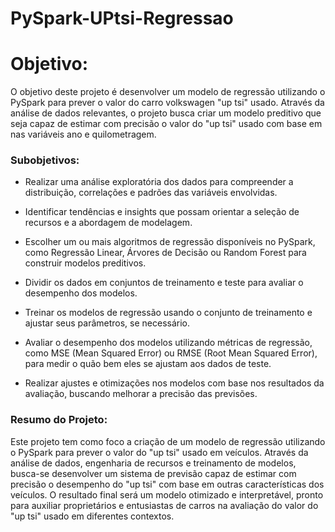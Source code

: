 # PySpark-UPtsi-Regressao

# Objetivo:

O objetivo deste projeto é desenvolver um modelo de regressão utilizando o PySpark para prever o valor do carro volkswagen "up tsi" usado. Através da análise de dados relevantes, o projeto busca criar um modelo preditivo que seja capaz de estimar com precisão o valor do "up tsi" usado com base em nas variáveis ano e quilometragem.

### Subobjetivos:

- Realizar uma análise exploratória dos dados para compreender a distribuição, correlações e padrões das variáveis envolvidas.
  
- Identificar tendências e insights que possam orientar a seleção de recursos e a abordagem de modelagem.

- Escolher um ou mais algoritmos de regressão disponíveis no PySpark, como Regressão Linear, Árvores de Decisão ou Random Forest para construir modelos preditivos.
  
- Dividir os dados em conjuntos de treinamento e teste para avaliar o desempenho dos modelos.

- Treinar os modelos de regressão usando o conjunto de treinamento e ajustar seus parâmetros, se necessário.
  
- Avaliar o desempenho dos modelos utilizando métricas de regressão, como MSE (Mean Squared Error) ou RMSE (Root Mean Squared Error), para medir o quão bem eles se ajustam aos dados de teste.

- Realizar ajustes e otimizações nos modelos com base nos resultados da avaliação, buscando melhorar a precisão das previsões.

### Resumo do Projeto:

Este projeto tem como foco a criação de um modelo de regressão utilizando o PySpark para prever o valor do "up tsi" usado em veículos. Através da análise de dados, engenharia de recursos e treinamento de modelos, busca-se desenvolver um sistema de previsão capaz de estimar com precisão o desempenho do "up tsi" com base em outras características dos veículos. O resultado final será um modelo otimizado e interpretável, pronto para auxiliar proprietários e entusiastas de carros na avaliação do valor do "up tsi" usado em diferentes contextos.
